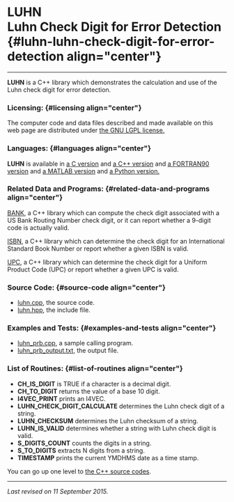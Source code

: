 LUHN\
Luhn Check Digit for Error Detection {#luhn-luhn-check-digit-for-error-detection align="center"}
====================================

------------------------------------------------------------------------

**LUHN** is a C++ library which demonstrates the calculation and use of
the Luhn check digit for error detection.

### Licensing: {#licensing align="center"}

The computer code and data files described and made available on this
web page are distributed under [the GNU LGPL
license.](../../txt/gnu_lgpl.txt)

### Languages: {#languages align="center"}

**LUHN** is available in [a C version](../../c_src/luhn/luhn.html) and
[a C++ version](../../cpp_src/luhn/luhn.html) and [a FORTRAN90
version](../../f_src/luhn/luhn.html) and [a MATLAB
version](../../m_src/luhn/luhn.html) and [a Python
version.](../../py_src/luhn/luhn.html)

### Related Data and Programs: {#related-data-and-programs align="center"}

[BANK](../../cpp_src/bank/bank.html), a C++ library which can compute
the check digit associated with a US Bank Routing Number check digit, or
it can report whether a 9-digit code is actually valid.

[ISBN](../../cpp_src/isbn/isbn.html), a C++ library which can determine
the check digit for an International Standard Book Number or report
whether a given ISBN is valid.

[UPC](../../cpp_src/upc/upc.html), a C++ library which can determine the
check digit for a Uniform Product Code (UPC) or report whether a given
UPC is valid.

### Source Code: {#source-code align="center"}

-   [luhn.cpp](luhn.cpp), the source code.
-   [luhn.hpp](luhn.hpp), the include file.

### Examples and Tests: {#examples-and-tests align="center"}

-   [luhn\_prb.cpp](luhn_prb.cpp), a sample calling program.
-   [luhn\_prb\_output.txt](luhn_prb_output.txt), the output file.

### List of Routines: {#list-of-routines align="center"}

-   **CH\_IS\_DIGIT** is TRUE if a character is a decimal digit.
-   **CH\_TO\_DIGIT** returns the value of a base 10 digit.
-   **I4VEC\_PRINT** prints an I4VEC.
-   **LUHN\_CHECK\_DIGIT\_CALCULATE** determines the Luhn check digit of
    a string.
-   **LUHN\_CHECKSUM** determines the Luhn checksum of a string.
-   **LUHN\_IS\_VALID** determines whether a string with Luhn check
    digit is valid.
-   **S\_DIGITS\_COUNT** counts the digits in a string.
-   **S\_TO\_DIGITS** extracts N digits from a string.
-   **TIMESTAMP** prints the current YMDHMS date as a time stamp.

You can go up one level to [the C++ source codes](../cpp_src.html).

------------------------------------------------------------------------

*Last revised on 11 September 2015.*
